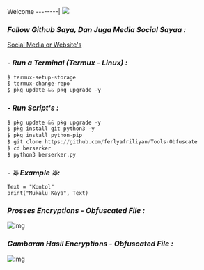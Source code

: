 Welcome
--------|
![](https://media.tenor.com/iVCiM9W7cvYAAAAd/welcome.gif)

### *Follow Github Saya, Dan Juga Media Social Sayaa :*
<a href="https://ferlyafriliyan.vercel.app" target="_blank">Social Media or Website's</a>

### - *Run a Terminal (Termux - Linux) :*
```python
$ termux-setup-storage
$ termux-change-repo
$ pkg update && pkg upgrade -y
```

### - *Run Script's :*
```python
$ pkg update && pkg upgrade -y
$ pkg install git python3 -y
$ pkg install python-pip
$ git clone https://github.com/ferlyafriliyan/Tools-Obfuscate
$ cd berserker
$ python3 berserker.py
```

### - *💥 Example 💥:*
```python3
Text = "Kontol"
print("Mukalu Kaya", Text)
```

### *Prosses Encryptions - Obfuscated File :*
![img](https://raw.githubusercontent.com/ferlyafriliyan/Tools-Obfuscate/main/enc_marshal/assets/input.jpg)

### *Gambaran Hasil Encryptions - Obfuscated File :*
![img](https://raw.githubusercontent.com/ferlyafriliyan/Tools-Obfuscate/main/enc_marshal/assets/marshal.jpg)
  
